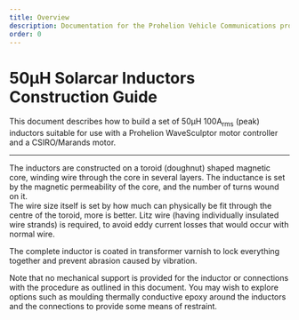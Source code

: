 ```yaml
---
title: Overview
description: Documentation for the Prohelion Vehicle Communications protocol
order: 0
---
```


# 50µH Solarcar Inductors Construction Guide

This document describes how to build a set of 50µH 100A<sub>rms</sub> (peak) inductors suitable for use with a Prohelion WaveSculptor motor controller and a CSIRO/Marands motor.

---

The inductors are constructed on a toroid (doughnut) shaped magnetic core, winding wire through the core in several layers.  The inductance is set by the magnetic permeability of the core, and the number of turns wound on it.  
The wire size itself is set by how much can physically be fit through the centre of the toroid, more is better.  Litz wire (having individually insulated wire strands) is required, to avoid eddy current losses that would occur with normal wire.  

The complete inductor is coated in transformer varnish to lock everything together and prevent abrasion caused by vibration.  

Note that no mechanical support is provided for the inductor or connections with the procedure as outlined in this document.  You may wish to explore options such as moulding thermally conductive epoxy around the inductors and the connections to provide some means of restraint.  

